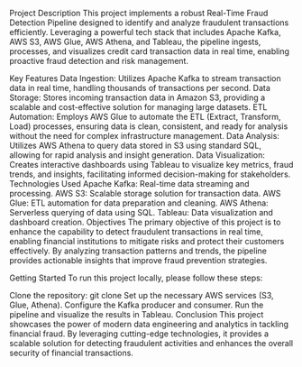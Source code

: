Project Description
This project implements a robust Real-Time Fraud Detection Pipeline designed to identify and analyze fraudulent transactions efficiently. Leveraging a powerful tech stack that includes Apache Kafka, AWS S3, AWS Glue, AWS Athena, and Tableau, the pipeline ingests, processes, and visualizes credit card transaction data in real time, enabling proactive fraud detection and risk management.

Key Features
Data Ingestion: Utilizes Apache Kafka to stream transaction data in real time, handling thousands of transactions per second.
Data Storage: Stores incoming transaction data in Amazon S3, providing a scalable and cost-effective solution for managing large datasets.
ETL Automation: Employs AWS Glue to automate the ETL (Extract, Transform, Load) processes, ensuring data is clean, consistent, and ready for analysis without the need for complex infrastructure management.
Data Analysis: Utilizes AWS Athena to query data stored in S3 using standard SQL, allowing for rapid analysis and insight generation.
Data Visualization: Creates interactive dashboards using Tableau to visualize key metrics, fraud trends, and insights, facilitating informed decision-making for stakeholders.
Technologies Used
Apache Kafka: Real-time data streaming and processing.
AWS S3: Scalable storage solution for transaction data.
AWS Glue: ETL automation for data preparation and cleaning.
AWS Athena: Serverless querying of data using SQL.
Tableau: Data visualization and dashboard creation.
Objectives
The primary objective of this project is to enhance the capability to detect fraudulent transactions in real time, enabling financial institutions to mitigate risks and protect their customers effectively. By analyzing transaction patterns and trends, the pipeline provides actionable insights that improve fraud prevention strategies.

Getting Started
To run this project locally, please follow these steps:

Clone the repository: git clone <repository-url>
Set up the necessary AWS services (S3, Glue, Athena).
Configure the Kafka producer and consumer.
Run the pipeline and visualize the results in Tableau.
Conclusion
This project showcases the power of modern data engineering and analytics in tackling financial fraud. By leveraging cutting-edge technologies, it provides a scalable solution for detecting fraudulent activities and enhances the overall security of financial transactions.

